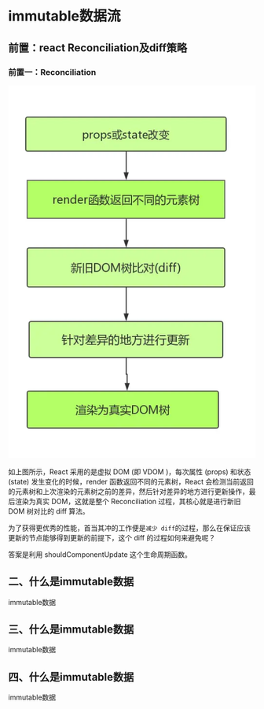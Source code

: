 # immutable数据流

## 前置：react Reconciliation及diff策略

### 前置一：Reconciliation

![avatar](./reconciliation.jpg)

如上图所示，React 采用的是虚拟 DOM (即 VDOM )，每次属性 (props) 和状态 (state) 发生变化的时候，render 函数返回不同的元素树，React 会检测当前返回的元素树和上次渲染的元素树之前的差异，然后针对差异的地方进行更新操作，最后渲染为真实 DOM，这就是整个 Reconciliation 过程，其核心就是进行新旧 DOM 树对比的 diff 算法。

为了获得更优秀的性能，首当其冲的工作便是`减少 diff`的过程，那么在保证应该更新的节点能够得到更新的前提下，这个 diff 的过程如何来避免呢？

答案是利用 shouldComponentUpdate 这个生命周期函数。

## 二、什么是immutable数据

immutable数据

## 三、什么是immutable数据

immutable数据

## 四、什么是immutable数据

immutable数据
